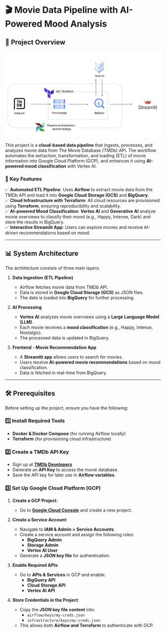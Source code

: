 # 🎬 Movie Data Pipeline with AI-Powered Mood Analysis

## 🚀 Project Overview

![Project pipeline](docs/pipeline1.png)

This project is a **cloud-based data pipeline** that ingests, processes, and analyzes movie data from The Movie Database (TMDb) API. The workflow automates the extraction, transformation, and loading (ETL) of movie information into Google Cloud Platform (GCP), and enhances it using **AI-powered mood classification** with Vertex AI.

### **🔹 Key Features**
✅ **Automated ETL Pipeline**: Uses **Airflow** to extract movie data from the TMDb API and load it into **Google Cloud Storage (GCS)** and **BigQuery**.  
✅ **Cloud Infrastructure with Terraform**: All cloud resources are provisioned using **Terraform**, ensuring reproducibility and scalability.  
✅ **AI-powered Mood Classification**: **Vertex AI** and **Generative AI** analyze movie overviews to classify their mood (e.g., Happy, Intense, Dark) and store the results in BigQuery.  
✅ **Interactive Streamlit App**: Users can explore movies and receive AI-driven recommendations based on mood.  

---

## 📊 **System Architecture**
The architecture consists of three main layers:
1. **Data Ingestion (ETL Pipeline)**
   - Airflow fetches movie data from TMDb API.
   - Data is stored in **Google Cloud Storage (GCS)** as JSON files.
   - The data is loaded into **BigQuery** for further processing.

2. **AI Processing**
   - **Vertex AI** analyzes movie overviews using a **Large Language Model (LLM)**.
   - Each movie receives a **mood classification** (e.g., Happy, Intense, Nostalgic).
   - The processed data is updated in BigQuery.

3. **Frontend - Movie Recommendation App**
   - A **Streamlit app** allows users to search for movies.
   - Users receive **AI-powered movie recommendations** based on mood classification.
   - Data is fetched in real-time from BigQuery.

---

## 🛠️ **Prerequisites**
Before setting up the project, ensure you have the following:

### **1️⃣ Install Required Tools**
- **Docker & Docker Compose** (for running Airflow locally)
- **Terraform** (for provisioning cloud infrastructure)

### **2️⃣ Create a TMDb API Key**
- Sign up at **[TMDb Developers](https://developer.themoviedb.org/docs/getting-started)**
- Generate an **API Key** to access the movie database.
- Save the API key for later use in **Airflow variables**.

### **3️⃣ Set Up Google Cloud Platform (GCP)**
1. **Create a GCP Project**:  
   - Go to **[Google Cloud Console](https://console.cloud.google.com/)** and create a new project.

2. **Create a Service Account**:  
   - Navigate to **IAM & Admin > Service Accounts**.
   - Create a service account and assign the following roles:
     - **BigQuery Admin**
     - **Storage Admin**
     - **Vertex AI User**
   - Generate a **JSON key file** for authentication.

3. **Enable Required APIs**:  
   - Go to **APIs & Services** in GCP and enable:
     - **BigQuery API**
     - **Cloud Storage API**
     - **Vertex AI API**

4. **Store Credentials in the Project**:
   - Copy the **JSON key file content** into:
     - `airflow/keys/my-creds.json`
     - `infrastructure/keys/my-creds.json`
   - This allows both **Airflow and Terraform** to authenticate with GCP.